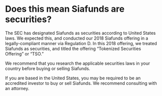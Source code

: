 # Does this mean Siafunds are securities?

The SEC has designated Siafunds as securities according to United States laws. We expected this, and conducted our 2018 Siafunds offering in a legally-compliant manner via Regulation D. In this 2018 offering, we treated Siafunds as securities, and titled the offering “Tokenized Securities Offering” or “TSO.”

We recommend that you research the applicable securities laws in your country before buying or selling Siafunds.

If you are based in the United States, you may be required to be an accredited investor to buy or sell Siafunds. We recommend consulting with an attorney.
